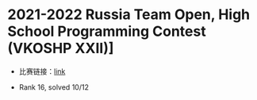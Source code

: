 # 2021-2022 Russia Team Open, High School Programming Contest (VKOSHP XXII)]

- 比赛链接：[link]((https://codeforces.com/gym/103483))

- Rank 16, solved 10/12

